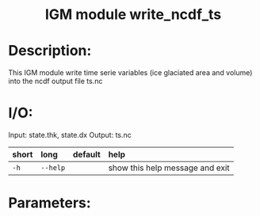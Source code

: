 ### <h1 align="center" id="title">IGM module write_ncdf_ts </h1>

# Description:

This IGM module write time serie variables (ice glaciated area and volume)
into the ncdf output file ts.nc

# I/O:

Input: state.thk, state.dx
Output: ts.nc


|short|long|default|help|
| :--- | :--- | :--- | :--- |
|`-h`|`--help`||show this help message and exit|
 
# Parameters: 
